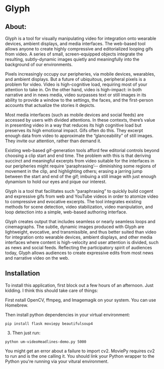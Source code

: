 <h1>Glyph</h1>

<h2>About:</h2>

Glyph is a tool for visually manipulating video for integration onto wearable devices, ambient displays, and media interfaces. The web-based tool allows anyone to create highly compressive and editorialized looping gifs from video. A series of small, screen-equipped objects integrate the resulting, subtly-dynamic images quietly and meaningfully into the background of our environments. 

Pixels increasingly occupy our peripheries, via mobile devices, wearables, and ambient displays. But a future of ubiquitous, peripheral pixels is a problem for video. Video is high-cognitive load, requiring most of your attention to take in. On the other hand, video is high-impact: in both narrative and in news media, video surpasses text or still images in its ability to provide a window to the settings, the faces, and the first-person accounts that actualize the stories it depicts.

Most media interfaces (such as mobile devices and social feeds) are accessed by users with divided attentions. In these contexts, there’s value in presenting video in a way that reduces its high cognitive load but preserves its high emotional impact. Gifs often do this. They excerpt enough data from video to approximate the “glanceability” of still images. They invite our attention, rather than demand it.

Existing web-based gif-generation tools afford few editorial controls beyond choosing a clip start and end time. The problem with this is that deriving succinct and meaningful excerpts from video suitable for the interfaces in our peripheries might require 'paraphrasing’-- diminishing some regions of movement in the clip, and highlighting others; erasing a jarring jump between the start and end of the gif; imbuing a still image with just enough dynamism to hold our eyes and pique our interest.

Glyph is a tool that facilitates such “paraphrasing” to quickly build cogent and expressive gifs from web and YouTube videos in order to atomize video to compressive and evocative excerpts. The tool integrates existing methods for scene detection, video stabilization, video manipulation, and loop detection into a simple, web-based authoring interface.

Glyph creates output that includes seamless or nearly seamless loops and cinemagraphs. The subtle, dynamic images produced with Glyph are lightweight, evocative, and transmissible, and thus better suited than video for integration onto wearable devices, ambient displays, and other media interfaces where content is high-velocity and user attention is divided, such as news and social feeds. Reflecting the participatory spirit of audiences today, Glyph allows audiences to create expressive edits from most news and narrative video on the web.

<h2>Installation</h2>

To install this application, first block out a few hours of an afternoon. Just kidding. I think this should take care of things:

First nstall OpenCV, ffmpeg, and Imagemagik on your system. You can use Homebrew.

Then install python dependencies in your virtual environment:

```
pip install flask moviepy beautifulsoup4
```

3. Then just run:

```
python um-videoHeadlines-demo.py 5000
```

You might get an error about a failure to import cv2. MoviePy requires cv2 to run and is the one calling it. You should link your Python wrapper to the Python you're running via your vitural environment. 


